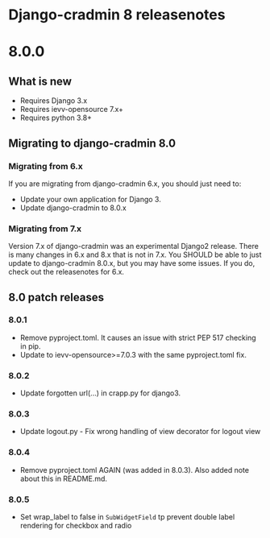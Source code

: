Django-cradmin 8 releasenotes
=============================


8.0.0
=====

## What is new

- Requires Django 3.x
- Requires ievv-opensource 7.x+
- Requires python 3.8+


## Migrating to django-cradmin 8.0

### Migrating from 6.x
If you are migrating from django-cradmin 6.x, you should just need to:

- Update your own application for Django 3.
- Update django-cradmin to 8.0.x


### Migrating from 7.x
Version 7.x of django-cradmin was an experimental Django2 release. There is many changes
in 6.x and 8.x that is not in 7.x. You SHOULD be able to just update to django-cradmin 8.0.x,
but you may have some issues. If you do, check out the releasenotes for 6.x.


## 8.0 patch releases

### 8.0.1
- Remove pyproject.toml. It causes an issue with strict PEP 517 checking in pip.
- Update to ievv-opensource>=7.0.3 with the same pyproject.toml fix.

### 8.0.2
- Update forgotten url(...) in crapp.py for django3.

### 8.0.3
- Update logout.py - Fix wrong handling of view decorator for logout view

### 8.0.4
- Remove pyproject.toml AGAIN (was added in 8.0.3). Also added note about this in README.md.

### 8.0.5
- Set wrap_label to false in `SubWidgetField` tp prevent double label rendering for checkbox and radio
